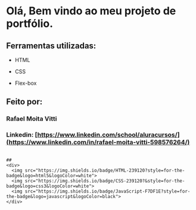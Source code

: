 # Olá, Bem vindo ao meu projeto de portfólio.




## Ferramentas utilizadas:

* HTML

* CSS

* Flex-box

## Feito por:

### Rafael Moita Vitti

### Linkedin: [https://www.linkedin.com/school/aluracursos/](https://www.linkedin.com/in/rafael-moita-vitti-598576264/)

```

##
<div>
  <img src="https://img.shields.io/badge/HTML-239120?style=for-the-badge&logo=html5&logoColor=white">
  <img src="https://img.shields.io/badge/CSS-239120?&style=for-the-badge&logo=css3&logoColor=white">
  <img src="https://img.shields.io/badge/JavaScript-F7DF1E?style=for-the-badge&logo=javascript&logoColor=black">
</div>
